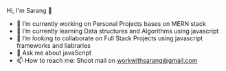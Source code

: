 Hi, I'm Sarang 👋

- 🔭 I’m currently working on Personal Projects bases on MERN stack
- 🌱 I’m currently learning Data structures and Algorithms using javascript
- 👯 I’m looking to collaborate on Full Stack Projects using javascript frameworks and liabraries
- 💬 Ask me about javaScript
- 📫 How to reach me: Shoot mail on workwithsarang@gmail.com 

